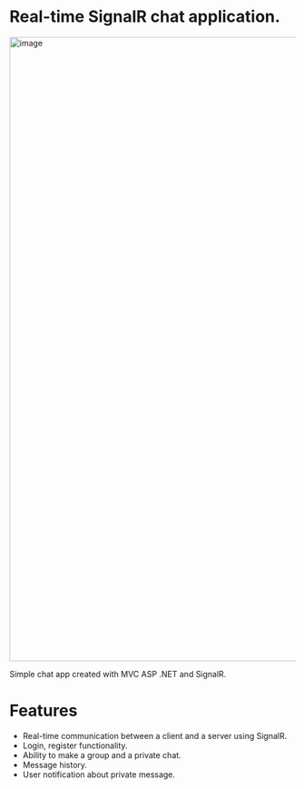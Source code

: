 # Real-time SignalR chat application.

<img width="1100" alt="image" src="https://user-images.githubusercontent.com/92057728/209023715-e64efe00-34ba-4513-b4c3-716db86d4c6a.png">

Simple chat app created with MVC ASP .NET and SignalR.

# Features

- Real-time communication between a client and a server using SignalR.
- Login, register functionality.
- Ability to make a group and a private chat.
- Message history.
- User notification about private message.
